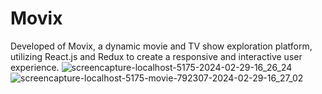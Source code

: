 # Movix
  Developed of Movix, a dynamic movie and TV show exploration platform, utilizing React.js and Redux to create a responsive and interactive user experience.
![screencapture-localhost-5175-2024-02-29-16_26_24](https://github.com/shrutigajera102/Movix/assets/146714862/1ddd9f9d-efe5-4bb3-9ced-9e9021766860)
![screencapture-localhost-5175-movie-792307-2024-02-29-16_27_02](https://github.com/shrutigajera102/Movix/assets/146714862/fd2d90f4-89f3-4248-b3df-78bcd42155e7)
